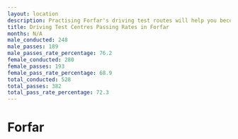 ```yaml
---
layout: location
description: Practising Forfar's driving test routes will help you become more confident in your gear-changing abilities.
title: Driving Test Centres Passing Rates in Forfar
months: N/A
male_conducted: 248
male_passes: 189
male_passes_rate_percentage: 76.2
female_conducted: 280
female_passes: 193
female_pass_rate_percentage: 68.9
total_conducted: 528
total_passes: 382
total_pass_rate_percentage: 72.3
---
```


# Forfar
